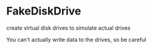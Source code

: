 # FakeDiskDrive
create virtual disk drives to simulate actual drives

You can't actually write data to the drives, so be careful

